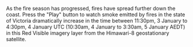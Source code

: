 As the fire season has progressed, fires have spread further down the coast. Press the "Play" button to watch smoke emitted by fires in the state of Victoria dramatically increase in the time between 11:30pm, 3 January to 4:30pm, 4 January UTC (10:30am, 4 January to 3:30am, 5 January AEDT) in this Red Visible imagery layer from the Himawari-8 geostationary satellite.